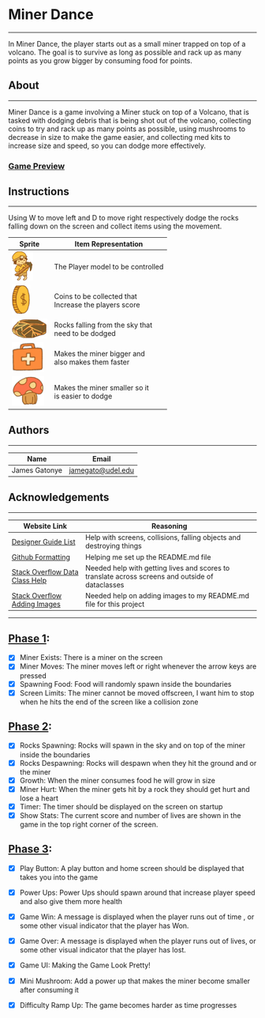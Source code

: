 # Miner Dance

---
In Miner Dance, the player starts out as a small miner trapped on top of a volcano. The goal is to survive as long as possible and rack up as many points as you grow bigger by consuming food for points. 

## About

---
Miner Dance is a game involving a Miner stuck on top of a Volcano, that is tasked with dodging debris that is being shot out of the volcano, collecting coins to try and rack up as many points as possible, using mushrooms to decrease in size to make the game easier, and collecting med kits to increase size and speed, so you can dodge more effectively. 
### [Game Preview](https://youtu.be/4Ko2sXoe97A)


## Instructions

---
Using W to move left and D to move right respectively dodge the rocks falling down on the screen and collect items using the movement.

| Sprite                                      | Item Representation                                        |
|---------------------------------------------|------------------------------------------------------------|
| <img src="Photos/miner.png" height="60">    | The Player model to be controlled                          |
| <img src="Photos/coins.png" height="60">    | Coins to be collected that <br/>Increase the players score |
| <img src="Photos/rock.png" height="40">     | Rocks falling from the sky that<br/>need to be dodged      |
| <img src="Photos/kit.png" height="60">      | Makes the miner bigger and<br/> also makes them faster     |
| <img src="Photos/mushroom.png" height="60"> | Makes the miner smaller so it<br/>is easier to dodge       |

## Authors

---
| Name          | Email             |
|---------------|-------------------|
| James Gatonye | jamegato@udel.edu |


## Acknowledgements

---
| Website Link                                                                                                                                                             | Reasoning                                                                                        |
|--------------------------------------------------------------------------------------------------------------------------------------------------------------------------|--------------------------------------------------------------------------------------------------|
| [Designer Guide List](https://designer-edu.github.io/designer/contents.html#)                                                                                            | Help with screens, collisions, falling objects and destroying things                             |
| [Github Formatting ](https://docs.github.com/en/get-started/writing-on-github/getting-started-with-writing-and-formatting-on-github/quickstart-for-writing-on-github)    | Helping me set up the README.md file                                                             |
| [Stack Overflow Data Class Help](https://stackoverflow.com/questions/53632152/why-cant-dataclasses-have-mutable-defaults-in-their-class-attributes-declaratio)           | Needed help with getting lives and scores to translate across screens and outside of dataclasses |
| [Stack Overflow Adding Images  ](https://stackoverflow.com/questions/59738918/how-do-i-add-image-to-readme-file-on-gitlab)                                               | Needed help on adding images to my README.md file for this project                               |
 -------------------------------------------

## [Phase 1](https://youtu.be/gazHs2fcIjA): 
- [X] Miner Exists: There is a miner on the screen
- [X] Miner Moves: The miner moves left or right whenever the arrow keys are pressed 
- [X] Spawning Food: Food will randomly spawn inside the boundaries
- [X] Screen Limits: The miner cannot be moved offscreen, I want him to stop when he hits the end of the screen like a collision zone

## [Phase 2](https://youtu.be/z4aX2MOs_PU):
- [X] Rocks Spawning: Rocks will spawn in the sky and on top of the miner inside the boundaries
- [X] Rocks Despawning: Rocks will despawn when they hit the ground and or the miner
- [X] Growth: When the miner consumes food he will grow in size
- [X] Miner Hurt: When the miner gets hit by a rock they should get hurt and lose a heart
- [X] Timer: The timer should be displayed on the screen on startup
- [X] Show Stats: The current score and number of lives are shown in the game in the top right corner of the screen.

## [Phase 3](https://youtu.be/jtC6lTPlDrA):
- [X] Play Button: A play button and home screen should be displayed that takes you into the game 
- [X] Power Ups: Power Ups should spawn around that increase player speed and also give them more health 
- [X] Game Win: A message is displayed when the player runs out of time , or some other visual indicator that the player has Won.
- [X] Game Over: A message is displayed when the player runs out of lives, or some other visual indicator that the player has lost.
- [X] Game UI: Making the Game Look Pretty!
- [X] Mini Mushroom: Add a power up that makes the miner become smaller after consuming it
- [X] Difficulty Ramp Up: The game becomes harder as time progresses

